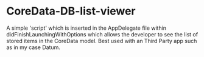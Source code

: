 # CoreData-DB-list-viewer
A simple 'script' which is inserted in the AppDelegate file within didFinishLaunchingWithOptions which allows the developer to see the list of stored items in the CoreData model. Best used with an Third Party app such as in my case Datum.
